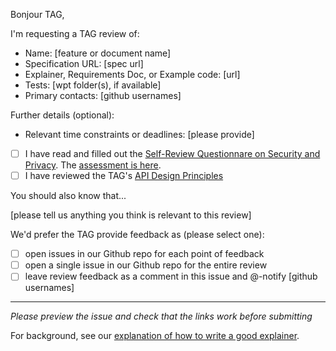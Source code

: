 Bonjour TAG,

I'm requesting a TAG review of:

  - Name: [feature or document name]
  - Specification URL: [spec url]
  - Explainer, Requirements Doc, or Example code: [url]
  - Tests: [wpt folder(s), if available]
  - Primary contacts: [github usernames]

Further details (optional):

  - Relevant time constraints or deadlines: [please provide]
  - [ ] I have read and filled out the [Self-Review Questionnare on Security and Privacy](https://www.w3.org/TR/security-privacy-questionnaire/). The [assessment is here](url).
  - [ ] I have reviewed the TAG's [API Design Principles](https://w3ctag.github.io/design-principles/)

You should also know that...

[please tell us anything you think is relevant to this review]

We'd prefer the TAG provide feedback as (please select one):

  - [ ] open issues in our Github repo for each point of feedback
  - [ ] open a single issue in our Github repo for the entire review
  - [ ] leave review feedback as a comment in this issue and @-notify [github usernames]

--------------------------

_Please preview the issue and check that the links work before submitting_

For background, see our [explanation of how to write a good explainer](https://w3ctag.github.io/explainers).
